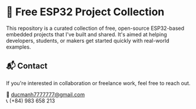 # 🚀 Free ESP32 Project Collection

This repository is a curated collection of free, open-source ESP32-based embedded projects that I've built and shared. It's aimed at helping developers, students, or makers get started quickly with real-world examples.

## 📬 Contact
If you're interested in collaboration or freelance work, feel free to reach out.

📧 ducmanh7777777@gmail.com  
📞 (+84) 983 658 213
